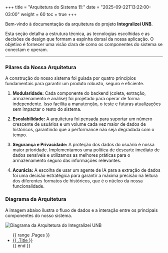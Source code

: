 +++
title = "Arquitetura do Sistema 🏗️"
date = "2025-09-22T13:22:00-03:00"
weight = 60
toc = true
+++

Bem-vindo à documentação da arquitetura do projeto **Integralizei UNB**.

Esta seção detalha a estrutura técnica, as tecnologias escolhidas e as decisões de design que formam a espinha dorsal da nossa aplicação. O objetivo é fornecer uma visão clara de como os componentes do sistema se conectam e operam.

---

### Pilares da Nossa Arquitetura

A construção do nosso sistema foi guiada por quatro princípios fundamentais para garantir um produto robusto, seguro e eficiente.

1.  **Modularidade:** Cada componente do backend (coleta, extração, armazenamento e análise) foi projetado para operar de forma independente. Isso facilita a manutenção, o teste e futuras atualizações sem impactar o resto do sistema.

2.  **Escalabilidade:** A arquitetura foi pensada para suportar um número crescente de usuários e um volume cada vez maior de dados de históricos, garantindo que a performance não seja degradada com o tempo.

3.  **Segurança e Privacidade:** A proteção dos dados do usuário é nossa maior prioridade. Implementamos uma política de descarte imediato de dados sensíveis e utilizamos as melhores práticas para o armazenamento seguro das informações relevantes.

4.  **Acurácia:** A escolha de usar um agente de IA para a extração de dados foi uma decisão estratégica para garantir a máxima precisão na leitura dos diferentes formatos de históricos, que é o núcleo da nossa funcionalidade.

### Diagrama da Arquitetura

A imagem abaixo ilustra o fluxo de dados e a interação entre os principais componentes do nosso sistema.

![Diagrama da Arquitetura do Integralizei UNB](/images/diagrama-arquitetura.png)

<ul>
  {{ range .Pages }}
    <li><a href="{{ .RelPermalink }}">{{ .Title }}</a></li>
  {{ end }}
</ul>